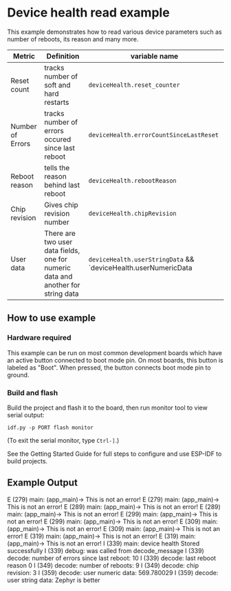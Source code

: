 # Device health read example



This example demonstrates how to read various device parameters such as number of reboots, its reason and many more.


  | Metric | Definition | variable name |
| --- | --- | --- |
| Reset count | tracks number of soft and hard restarts | `deviceHealth.reset_counter` |
| Number of Errors | tracks number of errors occured since last reboot | `deviceHealth.errorCountSinceLastReset` |
| Reboot reason | tells the reason behind last reboot | `deviceHealth.rebootReason` |
| Chip revision | Gives chip revision number | `deviceHealth.chipRevision` |
| User data | There are two user data fields, one for numeric data and another for string data | `deviceHealth.userStringData` && `deviceHealth.userNumericData |`


## How to use example

### Hardware required

This example can be run on most common development boards which have an active button connected to boot mode pin. On most boards, this button is labeled as "Boot". When pressed, the button connects boot mode pin to ground.

### Build and flash

Build the project and flash it to the board, then run monitor tool to view serial output:

```
idf.py -p PORT flash monitor
```

(To exit the serial monitor, type ``Ctrl-]``.)

See the Getting Started Guide for full steps to configure and use ESP-IDF to build projects.

## Example Output


E (279) main: (app_main)-> This is not an error!
E (279) main: (app_main)-> This is not an error!
E (289) main: (app_main)-> This is not an error!
E (289) main: (app_main)-> This is not an error!
E (299) main: (app_main)-> This is not an error!
E (299) main: (app_main)-> This is not an error!
E (309) main: (app_main)-> This is not an error!
E (309) main: (app_main)-> This is not an error!
E (319) main: (app_main)-> This is not an error!
E (319) main: (app_main)-> This is not an error!
I (339) main: device health Stored successfully
I (339) debug: was called from decode_message
I (339) decode: number of errors since last reboot: 10
I (339) decode: last reboot reason 0
I (349) decode: number of reboots: 9
I (349) decode: chip revision: 3
I (359) decode: user numeric data: 569.780029
I (359) decode: user string data: Zephyr is better
